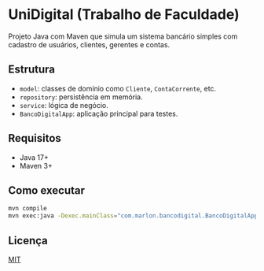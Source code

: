 # UniDigital (Trabalho de Faculdade)

Projeto Java com Maven que simula um sistema bancário simples com cadastro de usuários, clientes, gerentes e contas.

## Estrutura

- `model`: classes de domínio como `Cliente`, `ContaCorrente`, etc.
- `repository`: persistência em memória.
- `service`: lógica de negócio.
- `BancoDigitalApp`: aplicação principal para testes.

## Requisitos

- Java 17+
- Maven 3+

## Como executar

```bash
mvn compile
mvn exec:java -Dexec.mainClass="com.marlon.bancodigital.BancoDigitalApp"
```

## Licença

[MIT](LICENSE)
